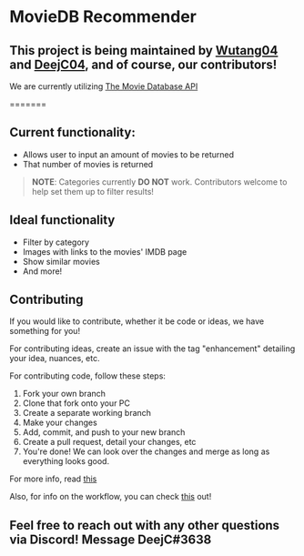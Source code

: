 # MovieDB Recommender

## This project is being maintained by [Wutang04](https://github.com/Wutang03) and [DeejC04](https://github.com/DeejC04), and of course, our contributors!
We are currently utilizing [The Movie Database API](https://www.themoviedb.org/?language=en-US)

=======

## Current functionality:

- Allows user to input an amount of movies to be returned
- That number of movies is returned

> **NOTE**: Categories currently **DO NOT** work. Contributors welcome to help set them up to filter results!

## Ideal functionality

- Filter by category
- Images with links to the movies' IMDB page
- Show similar movies
- And more!

## Contributing

If you would like to contribute, whether it be code or ideas, we have something for you!

For contributing ideas, create an issue with the tag "enhancement" detailing your idea, nuances, etc.

For contributing code, follow these steps:

1. Fork your own branch
2. Clone that fork onto your PC
3. Create a separate working branch
4. Make your changes
5. Add, commit, and push to your new branch
6. Create a pull request, detail your changes, etc
7. You're done! We can look over the changes and merge as long as everything looks good.

For more info, read [this](https://docs.github.com/en/get-started/quickstart/contributing-to-projects)

Also, for info on the workflow, you can check [this](https://docs.github.com/en/get-started/quickstart/github-flow#following-github-flow) out!

## Feel free to reach out with any other questions via Discord! Message DeejC#3638




